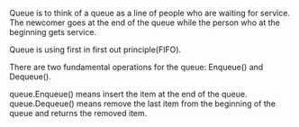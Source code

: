 Queue is to think of a queue as a line of people who are waiting for service.
The newcomer goes at the end of the queue while the person who at the beginning gets service.

Queue is using first in first out principle(FIFO).

There are two fundamental operations for the queue: Enqueue() and Dequeue().

queue.Enqueue() means insert the item at the end of the queue.
queue.Dequeue() means remove the last item from the beginning of the queue and returns the removed item.